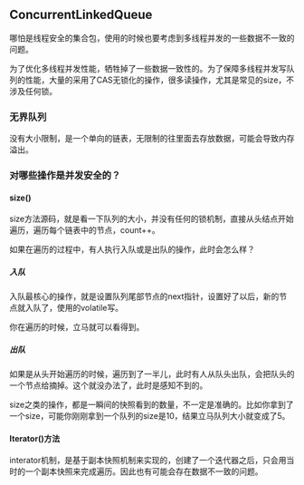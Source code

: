 ## ConcurrentLinkedQueue

哪怕是线程安全的集合包，使用的时候也要考虑到多线程并发的一些数据不一致的问题。

为了优化多线程并发性能，牺牲掉了一些数据一致性的。为了保障多线程并发写队列的性能，大量的采用了CAS无锁化的操作，很多读操作，尤其是常见的size，不涉及任何锁。

### 无界队列

没有大小限制，是一个单向的链表，无限制的往里面去存放数据，可能会导致内存溢出。

### 对哪些操作是并发安全的？

#### size()

size方法源码，就是看一下队列的大小，并没有任何的锁机制，直接从头结点开始遍历，遍历每个链表中的节点，count++。

如果在遍历的过程中，有人执行入队或是出队的操作，此时会怎么样？

##### 入队

入队最核心的操作，就是设置队列尾部节点的next指针，设置好了以后，新的节点就入队了，使用的volatile写。

你在遍历的时候，立马就可以看得到。

##### 出队

如果是从头开始遍历的时候，遍历到了一半儿，此时有人从队头出队，会把队头的一个节点给摘掉。这个就没办法了，此时是感知不到的。



size之类的操作，都是一瞬间的快照看到的数量，不一定是准确的。比如你拿到了一个size，可能你刚刚拿到一个队列的size是10，结果立马队列大小就变成了5。

#### Iterator()方法

interator机制，是基于副本快照机制来实现的，创建了一个迭代器之后，只会用当时的一个副本快照来完成遍历。因此也有可能会存在数据不一致的问题。

